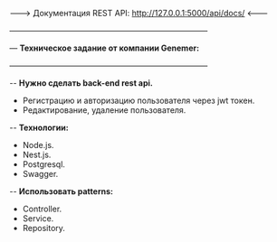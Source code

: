 --->  Документация REST API: http://127.0.0.1:5000/api/docs/  <---

—————————————————————————

— **Техническое задание от компании Genemer:**

—————————————————————————

-- **Нужно сделать back-end rest api.**
- Регистрацию и авторизацию пользователя через jwt токен.
- Редактирование, удаление пользователя. 

-- **Технологии:**
- Node.js.
- Nest.js.
- Postgresql.
- Swagger.    
            
-- **Использовать patterns:** 
- Controller.
- Service.
- Repository.
